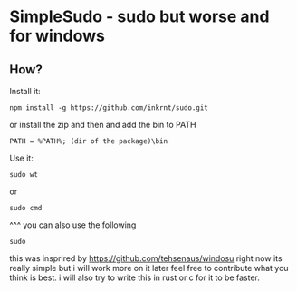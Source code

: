 # SimpleSudo - sudo but worse and for windows

## How?

Install it:
```
npm install -g https://github.com/inkrnt/sudo.git
```
or install the zip and then and add the bin to PATH
```
PATH = %PATH%; (dir of the package)\bin
```
Use it:
```
sudo wt
```
or
```
sudo cmd
```
^^^
you can also use the following
```
sudo
```
this was insprired by https://github.com/tehsenaus/windosu
right now its really simple but i will work more on it later feel free to contribute what you think is best.
i will also try to write this in rust or c for it to be faster.

